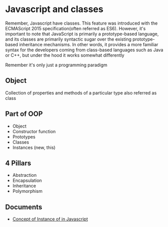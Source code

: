 # Javascript and classes

Remember, Javascript have classes. This feature was introduced with the ECMAScript 2015 specification(often referred as ES6). However, it's important to note that JavaScript is primarily a prototype-based language, and its classes are primarily syntactic sugar over the existing prototype-based inheritance mechanisms. In other words, it provides a more familiar syntax for the developers coming from class-based languages such as Java or C++, but under the hood it works somewhat differently

Remember it's only just a programming paradigm

## Object
Collection of properties and methods of a particular type also referred as class

## Part of OOP
- Object
- Constructor function
- Prototypes
- Classes
- Instances (new, this)

## 4 Pillars
- Abstraction
- Encapsulation
- Inheritance
- Polymorphism 


## Documents
- [Concept of Instance of in Javascript](https://developer.mozilla.org/en-US/docs/Web/JavaScript/Reference/Operators/instanceof)